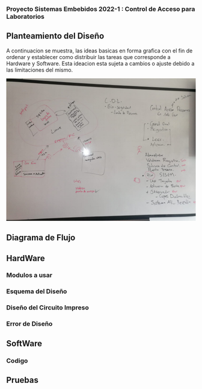 ### Proyecto Sistemas Embebidos 2022-1 : Control de Acceso para Laboratorios
## Planteamiento del Diseño
A continuacion se muestra, las ideas basicas en forma grafica con el fin de ordenar y establecer como  distribuir las tareas que corresponde a Hardware y Software. Esta ideacion esta sujeta a cambios o ajuste debido a las limitaciones del mismo.

![IdeasBasicas](./Documentacion/Imagenes/Ideacion.jpeg)

## Diagrama de Flujo
## HardWare
### Modulos a usar
### Esquema del Diseño
### Diseño del Circuito Impreso
### Error de Diseño
## SoftWare
### Codigo
## Pruebas
